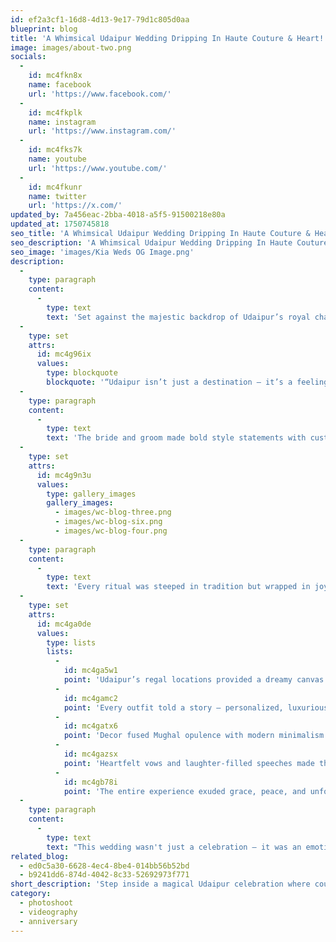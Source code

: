 ```yaml
---
id: ef2a3cf1-16d8-4d13-9e17-79d1c805d0aa
blueprint: blog
title: 'A Whimsical Udaipur Wedding Dripping In Haute Couture & Heart!'
image: images/about-two.png
socials:
  -
    id: mc4fkn8x
    name: facebook
    url: 'https://www.facebook.com/'
  -
    id: mc4fkplk
    name: instagram
    url: 'https://www.instagram.com/'
  -
    id: mc4fks7k
    name: youtube
    url: 'https://www.youtube.com/'
  -
    id: mc4fkunr
    name: twitter
    url: 'https://x.com/'
updated_by: 7a456eac-2bba-4018-a5f5-91500218e80a
updated_at: 1750745818
seo_title: 'A Whimsical Udaipur Wedding Dripping In Haute Couture & Heart!'
seo_description: 'A Whimsical Udaipur Wedding Dripping In Haute Couture & Heart!'
seo_image: 'images/Kia Weds OG Image.png'
description:
  -
    type: paragraph
    content:
      -
        type: text
        text: 'Set against the majestic backdrop of Udaipur’s royal charm, this wedding was a poetic blend of tradition, couture, and deep emotion. From the very first moment, every detail felt like a dream delicately stitched into reality — an affair where timeless heritage met fashion-forward finesse.'
  -
    type: set
    attrs:
      id: mc4g96ix
      values:
        type: blockquote
        blockquote: '“Udaipur isn’t just a destination — it’s a feeling. The palatial architecture, serene lakes, and golden sunsets cradle every moment in romance and royalty.”'
  -
    type: paragraph
    content:
      -
        type: text
        text: 'The bride and groom made bold style statements with custom couture pieces — embroidered lehengas, pastel sherwanis, and accessories that shimmered with personality. Every element, from floral chandeliers to hand-painted mandap decor, was curated to perfection — capturing not just beauty but meaning.'
  -
    type: set
    attrs:
      id: mc4g9n3u
      values:
        type: gallery_images
        gallery_images:
          - images/wc-blog-three.png
          - images/wc-blog-six.png
          - images/wc-blog-four.png
  -
    type: paragraph
    content:
      -
        type: text
        text: 'Every ritual was steeped in tradition but wrapped in joy. The sangeet was a burst of colors and rhythm, the pheras a soft hymn under the stars, and the reception? A high-fashion gala with heart. Guests were left mesmerized not just by the grandeur — but by the love that pulsed through every gesture'
  -
    type: set
    attrs:
      id: mc4ga0de
      values:
        type: lists
        lists:
          -
            id: mc4ga5w1
            point: 'Udaipur’s regal locations provided a dreamy canvas for each ceremony.'
          -
            id: mc4gamc2
            point: 'Every outfit told a story — personalized, luxurious, and full of character.'
          -
            id: mc4gatx6
            point: 'Decor fused Mughal opulence with modern minimalism effortlessly.'
          -
            id: mc4gazsx
            point: 'Heartfelt vows and laughter-filled speeches made the celebration intimate.'
          -
            id: mc4gb78i
            point: 'The entire experience exuded grace, peace, and unforgettable joy.'
  -
    type: paragraph
    content:
      -
        type: text
        text: "This wedding wasn't just a celebration — it was an emotion. A graceful balance of haute couture and heartfelt tradition, where every smile, song, and sparkle came together to create a masterpiece of memories in the City of Lakes."
related_blog:
  - ed0c5a30-6628-4ec4-8be4-014bb56b52bd
  - b9241dd6-874d-4042-8c33-52692973f771
short_description: 'Step inside a magical Udaipur celebration where couture fashion meets heartfelt traditions — a fairytale wedding brought to life with elegance, color, and cultural charm.'
category:
  - photoshoot
  - videography
  - anniversary
---
```


